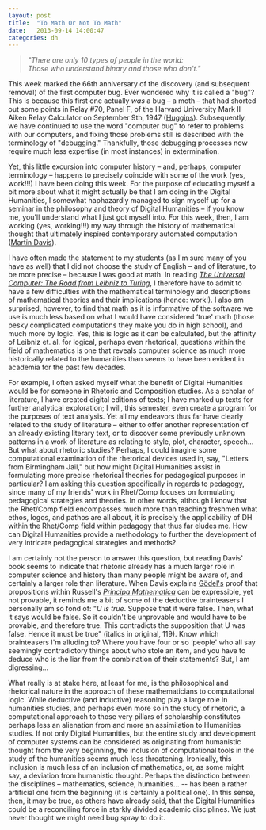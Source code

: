 ```yaml
---
layout: post
title:  "To Math Or Not To Math"
date:   2013-09-14 14:00:47
categories: dh
---
```


> _"There are only 10 types of people in the world:  
Those who understand binary and those who don't."_

This week marked the 66th anniversary of the discovery (and subsequent removal) of the first computer bug. Ever wondered why it is called a "bug"? This is because this first one actually _was_ a bug – a moth – that had shorted out some points in Relay #70, Panel F, of the Harvard University Mark II Aiken Relay Calculator on September 9th, 1947 ([Huggins][huggins]). Subsequently, we have continued to use the word "computer bug" to refer to problems with our computers, and fixing those problems still is described with the terminology of "debugging." Thankfully, those debugging processes now require much less expertise (in most instances) in extermination.

Yet, this little excursion into computer history – and, perhaps, computer terminology – happens to precisely coincide with some of the work (yes, work!!!) I have been doing this week. For the purpose of educating myself a bit more about what it might actually be that I am doing in the Digital Humanities, I somewhat haphazardly managed to sign myself up for a seminar in the philosophy and theory of Digital Humanities – if you know me, you'll understand what I just got myself into. For this week, then, I am working (yes, working!!!) my way through the history of mathematical thought that ultimately inspired contemporary automated computation ([Martin Davis][davis]).

<!--break-->

I have often made the statement to my students (as I'm sure many of you have as well) that I did not choose the study of English – and of literature, to be more precise – because I was good at math. In reading _[The Universal Computer: The Road from Leibniz to Turing][universal]_, I therefore have to admit to have a few difficulties with the mathematical terminology and descriptions of mathematical theories and their implications (hence: work!). I also am surprised, however, to find that math as it is informative of the software we use is much less based on what I would have considered ‘true' math (those pesky complicated computations they make you do in high school), and much more by logic. Yes, this is logic as it can be calculated, but the affinity of Leibniz et. al. for logical, perhaps even rhetorical, questions within the field of mathematics is one that reveals computer science as much more historically related to the humanities than seems to have been evident in academia for the past few decades. 

For example, I often asked myself what the benefit of Digital Humanities would be for someone in Rhetoric and Composition studies. As a scholar of literature, I have created digital editions of texts; I have marked up texts for further analytical exploration; I will, this semester, even create a program for the purposes of text analysis. Yet all my endeavors thus far have clearly related to the study of literature – either to offer another representation of an already existing literary text, or to discover some previously unknown patterns in a work of literature as relating to style, plot, character, speech… But what about rhetoric studies? Perhaps, I could imagine some computational examination of the rhetorical devices used in, say, "Letters from Birmingham Jail," but how might Digital Humanities assist in formulating more precise rhetorical theories for pedagogical purposes in particular? I am asking this question specifically in regards to pedagogy, since many of my friends' work in Rhet/Comp focuses on formulating pedagogical strategies and theories. In other words, although I know that the Rhet/Comp field encompasses much more than teaching freshmen what ethos, logos, and pathos are all about, it is precisely the applicability of DH within the Rhet/Comp field within pedagogy that thus far eludes me. How can Digital Humanities provide a methodology to further the development of very intricate pedagogical strategies and methods?

I am certainly not the person to answer this question, but reading Davis' book seems to indicate that rhetoric already has a much larger role in computer science and history than many people might be aware of, and certainly a larger role than literature. When Davis explains [G&ouml;del's][goedel] proof that propositions within Russell's _[Principa Mathematica][PM]_ can be expressible, yet not provable, it reminds me a bit of some of the deductive brainteasers I personally am so fond of: "_U is true_. Suppose that it were false. Then, what it says would be false. So it couldn't be unprovable and would have to be provable, and therefore true. This contradicts the supposition that U was false. Hence it must be true" (italics in original, 119). Know which brainteasers I'm alluding to? Where you have four or so ‘people' who all say seemingly contradictory things about who stole an item, and you have to deduce who is the liar from the combination of their statements? But, I am digressing…

What really is at stake here, at least for me, is the philosophical and rhetorical nature in the approach of these mathematicians to computational logic. While deductive (and inductive) reasoning play a large role in humanities studies, and perhaps even more so in the study of rhetoric, a computational approach to those very pillars of scholarship constitutes perhaps less an alienation from and more an assimilation to Humanities studies. If not only Digital Humanities, but the entire study and development of computer systems can be considered as originating from humanistic thought from the very beginning, the inclusion of computational tools in the study of the humanities seems much less threatening. Ironically, this inclusion is much less of an inclusion of mathematics, or, as some might say, a deviation from humanistic thought. Perhaps the distinction between the disciplines – mathematics, science, humanities… -- has been a rather artificial one from the beginning (it is certainly a political one). In this sense, then, it may be true, as others have already said, that the Digital Humanities could be a reconciling force in starkly divided academic disciplines. We just never thought we might need bug spray to do it.


[huggins]: http://www.jamesshuggins.com/h/tek1/first_computer_bug.htm
[davis]: http://en.wikipedia.org/wiki/Martin_Davis
[universal]: http://www.publishersweekly.com/978-0-393-04785-1
[PM]: http://en.wikipedia.org/wiki/Principia_Mathematica
[goedel]: http://en.wikipedia.org/wiki/Goedel